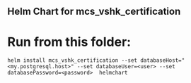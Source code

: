 ## Helm Chart for mcs_vshk_certification

# Run from this folder:

```console
helm install mcs_vshk_certification --set databaseHost="<my.postgresql.host>" --set databaseUser=<user> --set databasePassword=<password>  helmchart
```
